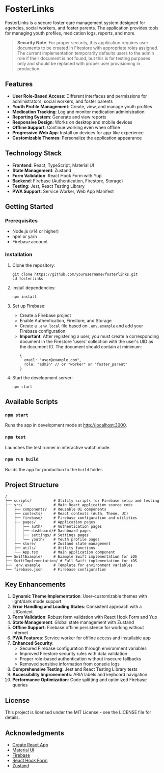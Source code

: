 # FosterLinks

FosterLinks is a secure foster care management system designed for agencies, social workers, and foster parents. The application provides tools for managing youth profiles, medication logs, reports, and more.

> **Security Note**: For proper security, this application requires user documents to be created in Firestore with appropriate roles assigned. The current implementation temporarily defaults users to the admin role if their document is not found, but this is for testing purposes only and should be replaced with proper user provisioning in production.

## Features

- **User Role-Based Access**: Different interfaces and permissions for administrators, social workers, and foster parents
- **Youth Profile Management**: Create, view, and manage youth profiles
- **Medication Tracking**: Log and monitor medication administration
- **Reporting System**: Generate and view reports
- **Responsive Design**: Works on desktop and mobile devices
- **Offline Support**: Continue working even when offline
- **Progressive Web App**: Install on devices for app-like experience
- **Customizable Themes**: Personalize the application appearance

## Technology Stack

- **Frontend**: React, TypeScript, Material UI
- **State Management**: Zustand
- **Form Validation**: React Hook Form with Yup
- **Backend**: Firebase (Authentication, Firestore, Storage)
- **Testing**: Jest, React Testing Library
- **PWA Support**: Service Worker, Web App Manifest

## Getting Started

### Prerequisites

- Node.js (v14 or higher)
- npm or yarn
- Firebase account

### Installation

1. Clone the repository:
   ```
   git clone https://github.com/yourusername/fosterlinks.git
   cd fosterlinks
   ```

2. Install dependencies:
   ```
   npm install
   ```

3. Set up Firebase:
   - Create a Firebase project
   - Enable Authentication, Firestore, and Storage
   - Create a `.env.local` file based on `.env.example` and add your Firebase configuration
   - **Important**: After registering a user, you must create a corresponding document in the Firestore 'users' collection with the user's UID as the document ID. The document should contain at minimum:
     ```
     {
       email: "user@example.com",
       role: "admin" // or "worker" or "foster_parent"
     }
     ```

4. Start the development server:
   ```
   npm start
   ```

## Available Scripts

### `npm start`

Runs the app in development mode at [http://localhost:3000](http://localhost:3000).

### `npm test`

Launches the test runner in interactive watch mode.

### `npm run build`

Builds the app for production to the `build` folder.

## Project Structure

```
/
├── scripts/          # Utility scripts for Firebase setup and testing
├── src/              # Main React application source code
│   ├── components/   # Reusable UI components
│   ├── contexts/     # React contexts (Auth, Theme, UI)
│   ├── firebase/     # Firebase configuration and utilities
│   ├── pages/        # Application pages
│   │   ├── auth/     # Authentication pages
│   │   ├── dashboard/# Dashboard pages
│   │   ├── settings/ # Settings pages
│   │   └── youth/    # Youth profile pages
│   ├── store/        # Zustand state management
│   ├── utils/        # Utility functions
│   └── App.tsx       # Main application component
├── SwiftExample/     # Example Swift implementation for iOS
├── SwiftImplementation/ # Full Swift implementation for iOS
├── .env.example      # Template for environment variables
└── firebase.json     # Firebase configuration
```

## Key Enhancements

1. **Dynamic Theme Implementation**: User-customizable themes with light/dark mode support
2. **Error Handling and Loading States**: Consistent approach with a UIContext
3. **Form Validation**: Robust form validation with React Hook Form and Yup
4. **State Management**: Global state management with Zustand
5. **Offline Support**: Firebase offline persistence for working without internet
6. **PWA Features**: Service worker for offline access and installable app
7. **Enhanced Security**: 
   - Secured Firebase configuration through environment variables
   - Improved Firestore security rules with data validation
   - Proper role-based authentication without insecure fallbacks
   - Removed sensitive information from console logs
8. **Comprehensive Testing**: Jest and React Testing Library tests
9. **Accessibility Improvements**: ARIA labels and keyboard navigation
10. **Performance Optimization**: Code splitting and optimized Firebase queries

## License

This project is licensed under the MIT License - see the LICENSE file for details.

## Acknowledgments

- [Create React App](https://github.com/facebook/create-react-app)
- [Material UI](https://mui.com/)
- [Firebase](https://firebase.google.com/)
- [React Hook Form](https://react-hook-form.com/)
- [Zustand](https://github.com/pmndrs/zustand)
